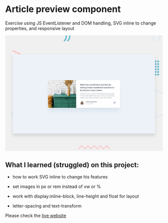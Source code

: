 # Article preview component

Exercise using JS EventListener and DOM handling, SVG inline to change properties, and responsive layout

![Design preview for the Article preview component coding challenge](desktop-preview.jpg)

## What I learned (struggled) on this project:

* how to work SVG inline to change his features

* set images in px or rem instead of vw or %

* work with display:inline-block, line-height and float for layout

* letter-spacing and text-transform

Please check the [live website](https://article-preview-component-zeta.vercel.app/)
